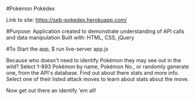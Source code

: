 #Pokémon Pokédex

Link to site: https://seb-pokedex.herokuapp.com/

#Purpose:
Application created to demonstrate understanding of API calls and data manipulation
Built with: HTML, CSS, jQuery

#To Start the app,
$ run live-server app.js

Because who doesn't need to identify Pokémon they may see out in the wild?
Select 1-893 Pokémon by name, Pokémon No., or randomly generate one, from the API's database.
Find out about there stats and more info.
Select one of their listed attack moves to learn about stats about the move.

Now get out there an identify 'em all!
